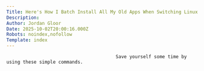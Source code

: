 ```yaml
---
Title: Here's How I Batch Install All My Old Apps When Switching Linux Distros
Description: 
Author: Jordan Gloor
Date: 2025-10-02T20:00:16.000Z
Robots: noindex,nofollow
Template: index
---
```


                                            Save yourself some time by using these simple commands.
                                        